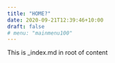 ```yaml
---
title: "HOME?"
date: 2020-09-21T12:39:46+10:00
draft: false
# menu: "mainmenu100"
---
```


This is _index.md in root of content

